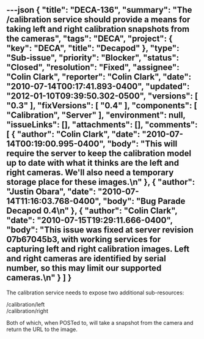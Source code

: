 ---json
{
  "title": "DECA-136",
  "summary": "The /calibration service should provide a means for taking left and right calibration snapshots from the cameras",
  "tags": "DECA",
  "project": {
    "key": "DECA",
    "title": "Decapod"
  },
  "type": "Sub-issue",
  "priority": "Blocker",
  "status": "Closed",
  "resolution": "Fixed",
  "assignee": "Colin Clark",
  "reporter": "Colin Clark",
  "date": "2010-07-14T00:17:41.893-0400",
  "updated": "2012-01-10T09:39:50.302-0500",
  "versions": [
    "0.3"
  ],
  "fixVersions": [
    "0.4"
  ],
  "components": [
    "Calibration",
    "Server"
  ],
  "environment": null,
  "issueLinks": [],
  "attachments": [],
  "comments": [
    {
      "author": "Colin Clark",
      "date": "2010-07-14T00:19:00.995-0400",
      "body": "This will require the server to keep the calibration model up to date with what it thinks are the left and right cameras. We'll also need a temporary storage place for these images.\n"
    },
    {
      "author": "Justin Obara",
      "date": "2010-07-14T11:16:03.768-0400",
      "body": "Bug Parade Decapod 0.4\n"
    },
    {
      "author": "Colin Clark",
      "date": "2010-07-15T19:29:11.666-0400",
      "body": "This issue was fixed at server revision 07b67045b3, with working services for capturing left and right calibration images. Left and right cameras are identified by serial number, so this may limit our supported cameras.\n"
    }
  ]
}
---
The calibration service needs to expose two additional sub-resources:

/calibration/left\
/calibration/right

Both of which, when POSTed to, will take a snapshot from the camera and return the URL to the image.

        